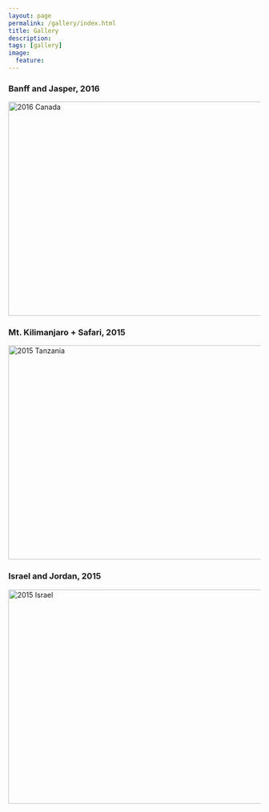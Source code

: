 ```yaml
---
layout: page
permalink: /gallery/index.html
title: Gallery
description: 
tags: [gallery]
image:
  feature:
---
```


### Banff and Jasper, 2016

<a data-flickr-embed="true"  href="https://www.flickr.com/photos/98579460@N03/albums/72157669807173654" title="2016 Canada"><img src="https://c3.staticflickr.com/9/8069/29127839442_946f291d2c_z.jpg" width="640" height="427" alt="2016 Canada"></a><script async src="//embedr.flickr.com/assets/client-code.js" charset="utf-8"></script>

### Mt. Kilimanjaro + Safari, 2015

<a data-flickr-embed="true"  href="https://www.flickr.com/photos/98579460@N03/albums/72157662776203470" title="2015 Tanzania"><img src="https://c7.staticflickr.com/2/1631/24168439782_68e6db8767_z.jpg" width="640" height="427" alt="2015 Tanzania"></a>

### Israel and Jordan, 2015

<a data-flickr-embed="true"  href="https://www.flickr.com/photos/98579460@N03/albums/72157656848563668" title="2015 Israel"><img src="https://c7.staticflickr.com/6/5643/20390826950_c2fbce739c_z.jpg" width="640" height="427" alt="2015 Israel">
